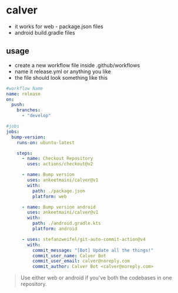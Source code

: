 # calver

- it works for web - package.json files
- android build.gradle files

## usage

- create a new workflow file inside .github/workflows
- name it release.yml or anything you like
- the file should look something like this

```yml
#workflow Name
name: release
on:
  push:
    branches:
      - "develop"

#jobs
jobs:
  bump-version:
    runs-on: ubuntu-latest

    steps:
      - name: Checkout Repository
        uses: actions/checkout@v2

      - name: Bump version
        uses: ankeetmaini/calver@v1
        with:
          path: ./package.json
          platform: web

      - name: Bump version android
        uses: ankeetmaini/calver@v1
        with:
          path: ./android.gradle.kts
          platform: android

      - uses: stefanzweifel/git-auto-commit-action@v4
        with:
          commit_message: "[Bot] Update all the things!"
          commit_user_name: Calver Bot
          commit_user_email: calver@noreply.com
          commit_author: Calver Bot <calver@noreply.com>
```

> Use either web or android if you've both the codebases in one repository.
